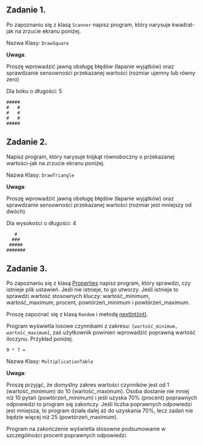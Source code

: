## Zadanie 1.

Po zapoznaniu się z klasą `Scanner` napisz program, który narysuje kwadrat-jak na zrzucie ekranu poniżej.

Nazwa Klasy: `DrawSquare`

**Uwaga**:

Proszę wprowadzić jawną obsługę błędów (łapanie wyjątków) oraz sprawdzanie sensowności przekazanej wartości (rozmiar ujemny lub równy zero)

Dla boku o długości: 5

```
#####
#   #
#   #
#   #
#####
```


## Zadanie 2.

Napisz program, który narysuje trójkąt równoboczny o przekazanej wartości-jak na zrzucie ekranu poniżej.

Nazwa Klasy: `DrawTriangle`

**Uwaga**:

Proszę wprowadzić jawną obsługę błędów (łapanie wyjątków) oraz sprawdzanie sensowności przekazanej wartości (rozmiar jest mniejszy od dwóch)

Dla wysokości o długości: 4
```
   #
  ###
 #####
#######
```


## Zadanie 3.

Po zapoznaniu się z klasą [Properties](https://docs.oracle.com/javase/tutorial/essential/environment/properties.html) napisz program, który sprawdzi, czy istnieje plik ustawień. Jeśli nie istnieje, to go utworzy. Jeśli istnieje to sprawdzi wartość stosownych kluczy: wartość_minimum, wartość_maximum, procent, powtórzeń_minimum i powtórzeń_maximum.

Proszę zapoznać się z klasą `Random` i metodą [nextInt(int)](https://docs.oracle.com/en/java/javase/18/docs/api/java.base/java/util/Random.html#nextInt(int)).

Program wyświetla losowe czynnikami z zakresu: `[wartość_minimum, wartość_maximum]`, zaś użytkownik powinien wprowadzić poprawną wartość iloczynu. Przykład poniżej.

` 9 * 7 = `

Nazwa Klasy: `MultiplicationTable`

**Uwaga**:

Proszę przyjąć, że domyślny zakres wartości czynników jest od 1 (wartość_minimum) do 10 (wartość_maximum). Osoba dostanie nie mniej niż 10 pytań (powtórzeń_minimum) i jeśli uzyska 70% (procent) poprawnych odpowiedzi to program się zakończy. Jeśli liczba poprawnych odpowiedzi jest mniejsza, to program działa dalej aż do uzyskania 70%, lecz zadań nie będzie więcej niż 25 (powtórzeń_maximum).

Program na zakończenie wyświetla stosowne podsumowanie w szczególności procent poprawnych odpowiedzi.
